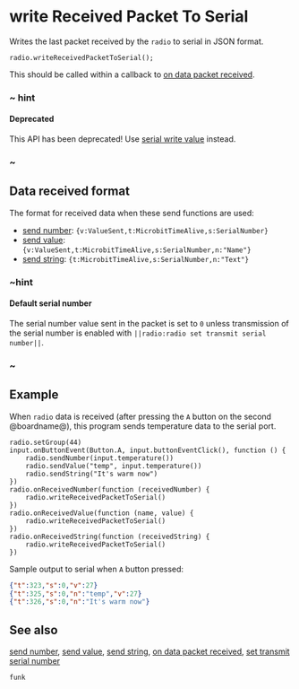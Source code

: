 # write Received Packet To Serial

Writes the last packet received by the ``radio`` to serial in JSON format.

```sig
radio.writeReceivedPacketToSerial();
```

This should be called within a callback to
[on data packet received](/reference/radio/on-data-packet-received).

### ~ hint

#### Deprecated

This API has been deprecated! Use [serial write value](/reference/serial/write-value) instead.

### ~

## Data received format

The format for received data when these send functions are used:

- [send number](/reference/radio/send-number): ```{v:ValueSent,t:MicrobitTimeAlive,s:SerialNumber}```
- [send value](/reference/radio/send-value): ```{v:ValueSent,t:MicrobitTimeAlive,s:SerialNumber,n:"Name"}```
- [send string](/reference/radio/send-string): ```{t:MicrobitTimeAlive,s:SerialNumber,n:"Text"}```

### ~hint

#### Default serial number

The serial number value sent in the packet is set to `0` unless transmission of the serial number is enabled with ``||radio:radio set transmit serial number||``.

### ~

## Example

When ```radio``` data is received (after pressing the ``A`` button on
the second @boardname@), this program sends temperature data to the 
serial port.

```blocks
radio.setGroup(44)
input.onButtonEvent(Button.A, input.buttonEventClick(), function () {
    radio.sendNumber(input.temperature())
    radio.sendValue("temp", input.temperature())
    radio.sendString("It's warm now")
})
radio.onReceivedNumber(function (receivedNumber) {
    radio.writeReceivedPacketToSerial()
})
radio.onReceivedValue(function (name, value) {
    radio.writeReceivedPacketToSerial()
})
radio.onReceivedString(function (receivedString) {
    radio.writeReceivedPacketToSerial()
})
```
Sample output to serial when ``A`` button pressed:

```json
{"t":323,"s":0,"v":27}
{"t":325,"s":0,"n":"temp","v":27}
{"t":326,"s":0,"n":"It's warm now"}
```

## See also

[send number](/reference/radio/send-number),
[send value](/reference/radio/send-value),
[send string](/reference/radio/send-string),
[on data packet received](/reference/radio/on-data-packet-received),
[set transmit serial number](/reference/radio/set-transmit-serial-number)

```package
funk
```
